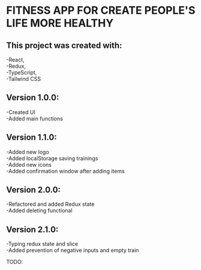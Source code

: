 # FITNESS APP FOR CREATE PEOPLE'S LIFE MORE HEALTHY

## This project was created with:<br>
-React, <br>
-Redux,<br>
-TypeScript,<br>
-Tailwind CSS

## Version 1.0.0:<br>
-Created UI<br>
-Added main functions

## Version 1.1.0:<br>
-Added new logo<br>
-Added localStorage saving trainings<br>
-Added new icons<br>
-Added confirmation window after adding items

## Version 2.0.0:<br>
-Refactored and added Redux state<br>
-Added deleting functional<br>

## Version 2.1.0:<br>
-Typing redux state and slice<br>
-Added prevention of negative inputs and empty train<br>







TODO:

